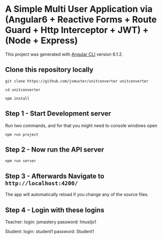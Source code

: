 # A Simple Multi User Application via (Angular6  + Reactive Forms + Route Guard + Http Interceptor + JWT) + (Node + Express)

This project was generated with [Angular CLI](https://github.com/angular/angular-cli) version 6.1.2.

## Clone this repository locally
`git clone https://github.com/jsmuster/unitconverter unitconverter`

`cd unitconverter`

`npm install`

## Step 1 - Start Development server

Run two commands, and for that you might need to console windows open

`npm run project`

## Step 2 - Now run the API server

`npm run server`


## Step 3 - Afterwards Navigate to `http://localhost:4200/`

The app will automatically reload if you change any of the source files.

## Step 4 - Login with these logins

Teacher:
login: jsmastery
password: Imustjs1

Student:
login: student1
password: Student1